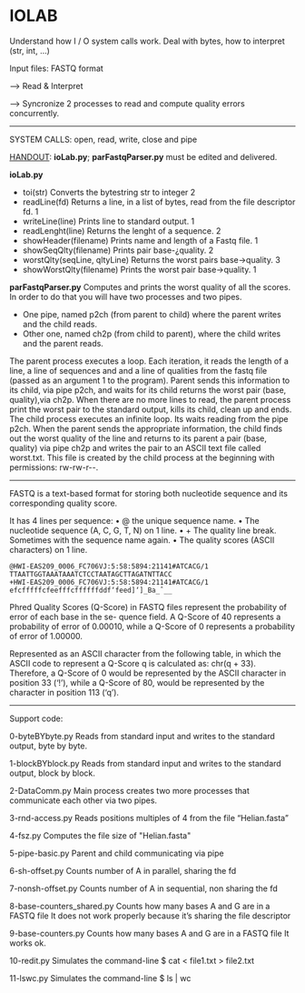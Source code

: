 # IOLAB
Understand how I / O system calls work. Deal with bytes, how to interpret (str, int, ...)

Input files: FASTQ format 

--> Read & Interpret 

--> Syncronize 2 processes to read and compute quality errors concurrently.

------

SYSTEM CALLS: open, read, write, close and pipe

<u>HANDOUT</u>: **ioLab.py**; **parFastqParser.py** must be edited and delivered.

**ioLab.py**

- toi(str) Converts the bytestring str to integer 2
- readLine(fd) Returns a line, in a list of bytes, read from the file descriptor fd. 1
- writeLine(line) Prints line to standard output. 1
- readLenght(line) Returns the lenght of a sequence. 2
- showHeader(filename) Prints name and length of a Fastq file. 1
- showSeqQlty(filename) Prints pair base-¿quality. 2
- worstQlty(seqLine, qltyLine) Returns the worst pairs base→quality. 3
- showWorstQlty(filename) Prints the worst pair base→quality. 1

**parFastqParser.py**
Computes and prints the worst quality of all the scores. 
In order to do that you will have two processes and two pipes. 

- One pipe, named p2ch (from parent to child) where the parent writes and the child reads. 
- Other one, named ch2p (from child to parent), where the child writes and the parent reads. 

The parent process executes a loop. Each iteration, it reads the length of a line, a line of sequences and and a line of qualities from the fastq file (passed as an argument 1 to the program).
Parent sends this information to its child, via pipe p2ch, and waits for its child returns the worst pair (base, quality),via ch2p. When there are no more lines to read, the parent process print the worst pair to the standard output, kills its child, clean up and ends.
The child process executes an infinite loop. Its waits reading from the pipe p2ch. When the parent sends the appropriate information, the child finds out the worst quality of the line and returns to its parent a pair (base, quality) via pipe ch2p and writes the pair to an ASCII text file called worst.txt. 
This file is created by the child process at the beginning with permissions: rw-rw-r--.

------

FASTQ is a text-based format for storing both nucleotide sequence and its corresponding quality score. 

It has 4 lines per sequence:
• @ the unique sequence name.
• The nucleotide sequence (A, C, G, T, N) on 1 line.
• + The quality line break. Sometimes with the sequence name again.
• The quality scores (ASCII characters) on 1 line.

```
@HWI-EAS209_0006_FC706VJ:5:58:5894:21141#ATCACG/1
TTAATTGGTAAATAAATCTCCTAATAGCTTAGATNTTACC
+HWI-EAS209_0006_FC706VJ:5:58:5894:21141#ATCACG/1
efcfffffcfeefffcffffffddf‘feed]‘]_Ba_ˆ__
```

Phred Quality Scores (Q-Score) in FASTQ files represent the probability of error of each base in the se-
quence field. A Q-Score of 40 represents a probability of error of 0.00010, while a Q-Score of 0 represents
a probability of error of 1.00000. 

Represented as an ASCII character from the following table, in which the ASCII code to represent a Q-Score q is calculated as: chr(q + 33). Therefore, a Q-Score of 0 would be represented by the ASCII character in position 33 (‘!’), while a Q-Score of 80, would be represented by the character in position 113 (‘q’).

------

Support code:

0-byteBYbyte.py
Reads from standard input and writes to the standard output, byte by byte.

1-blockBYblock.py
Reads from standard input and writes to the standard output, block by block.

2-DataComm.py
Main process creates two more processes that communicate each other via two pipes.

3-rnd-access.py
Reads positions multiples of 4 from the file “Helian.fasta”

4-fsz.py
Computes the file size of "Helian.fasta"

5-pipe-basic.py
Parent and child communicating via pipe

6-sh-offset.py
Counts number of A in parallel, sharing the fd

7-nonsh-offset.py
Counts number of A in sequential, non sharing the fd

8-base-counters_shared.py
Counts how many bases A and G are in a FASTQ file
It does not work properly because it’s sharing the file descriptor

9-base-counters.py
Counts how many bases A and G are in a FASTQ file
It works ok.

10-redit.py
Simulates the command-line 
$ cat < file1.txt > file2.txt

11-lswc.py
Simulates the command-line 
$ ls | wc
